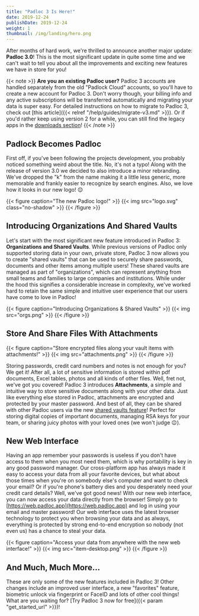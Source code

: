 ```yaml
---
title: "Padloc 3 Is Here!"
date: 2019-12-24
publishDate: 2019-12-24
weight: 1
thumbnail: /img/landing/hero.png
---
```


After months of hard work, we're thrilled to announce another major update:
**Padloc 3.0**! This is the most significant update in quite some time and
we can't wait to tell you about all the improvements and exciting new
features we have in store for you!

{{< note >}}
**Are you an existing Padloc user?** Padloc 3 accounts are handled separately
from the old "Padlock Cloud" accounts, so you'll have to create a new account
for Padloc 3. Don't worry though, your billing info and any active subscriptions
will be transferred automatically and migrating your data is super easy. For
detailed instructions on how to migrate to Padloc 3, check out
[this article]({{< relref "/help/guides/migrate-v3.md" >}}). Or if you'd rather keep
using version 2 for a while, you can still find the legacy apps in the [downloads section](/downloads/#legacy)!
{{< /note >}}

## Padlock Becomes Padloc

First off, if you've been following the projects development, you probably noticed
something weird about the title. No, it's not a typo! Along with the release
of version 3.0 we decided to also introduce a minor rebranding. We've dropped the
"k" from the name making it a little less generic, more memorable and frankly easier
to recognize by search engines. Also, we love how it looks in our new logo! 😌

{{< figure caption="The new Padloc logo!" >}}
{{< img src="logo.svg" class="no-shadow" >}}
{{< /figure >}}

## Introducing Organizations And Shared Vaults

Let's start with the most significant new feature introduced in Padloc 3:
**Organizations and Shared Vaults**. While previous versions of Padloc only
supported storing data in your own, private store, Padloc 3 now allows you to
create "shared vaults" that can be used to securely share passwords, documents
and other items among multiple users! These shared vaults are managed as part
of "organizations", which can represent anything from small teams and
families to large companies and institutions. While under the hood this
signifies a considerable increase in complexity, we've worked hard to retain
the same simple and intuitive user experience that our users have come to love
in Padloc!

{{< figure caption="Introducing Organizations & Shared Vaults" >}}
{{< img src="orgs.png" >}}
{{< /figure >}}

## Store And Share Files With Attachments

{{< figure caption="Store encrypted files along your vault items with attachments!" >}}
{{< img src="attachments.png" >}}
{{< /figure >}}

Storing passwords, credit card numbers and notes is not enough for you? We get
it! After all, a lot of sensitive information is stored within pdf documents,
Excel tables, photos and all kinds of other files. Well, fret not, we've
got you covered! Padloc 3 introduces **Attachments**, a simple and intuitive
way to store sensitive documents along with your other data. Just like
everything else stored in Padloc, attachments are encrypted and protected by
your master password. And best of all, they can be shared with other Padloc users
via the new [shared vaults feature](#introducing-organizations-and-shared-vaults)!
Perfect for storing digital copies of important documents, managing RSA keys
for your team, or sharing juicy photos with your loved ones (we won't judge
😉).

## New Web Interface

Having an app remember your passwords is useless if you don't have access to
them when you most need them, which is why portability is key in any good
password manager. Our cross-platform app has always made it easy to access your
data from all your favorite devices, but what about those times when you're on
somebody else's computer and want to check your email? Or if you're phone's
battery dies and you desperately need your credit card details? Well, we've got
good news! With our new web interface, you can now access your data directly
from the browser! Simply go to [https://web.padloc.app](https://web.padloc.app) and log
in using your email and master password! Our web interface uses the latest
browser technology to protect you when browsing your data and as always,
everything is protected by strong end-to-end encryption so nobody (not even us)
has a chance to steal your data.

{{< figure caption="Access your data from anywhere with the new web interface!" >}}
{{< img src="item-desktop.png" >}}
{{< /figure >}}

## And Much, Much More...

These are only some of the new features included in Padloc 3! Other changes
include an improved user interface, a new "favorites" feature, biometric unlock
via fingerprint or FaceID and lots of other cool things! What are you waiting for?
[Try Padloc 3 now for free]({{< param "get_started_url" >}})!
